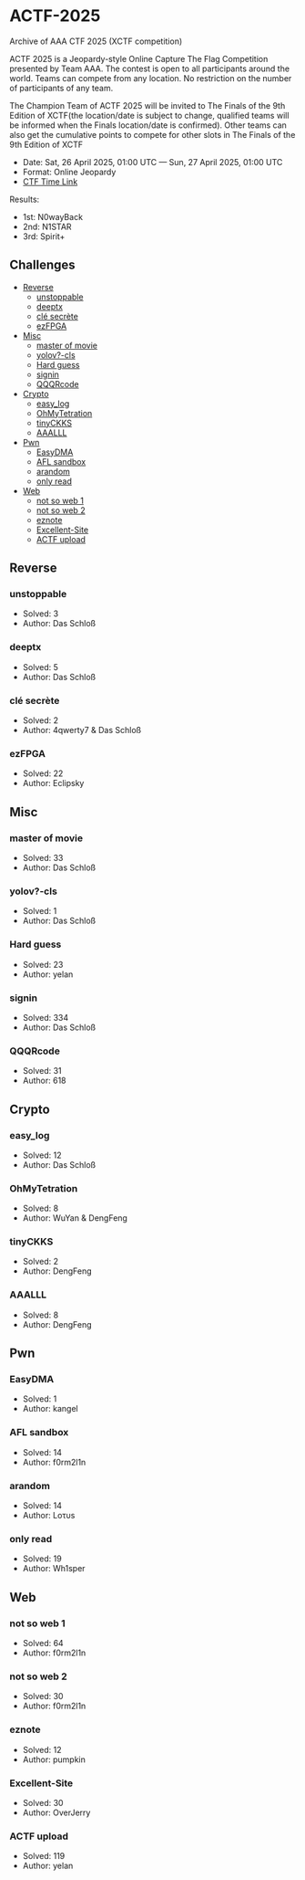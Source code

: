 # ACTF-2025

Archive of AAA CTF 2025 (XCTF competition)

ACTF 2025 is a Jeopardy-style Online Capture The Flag Competition presented by Team AAA. The contest is open to all participants around the world. Teams can compete from any location. No restriction on the number of participants of any team.

The Champion Team of ACTF 2025 will be invited to The Finals of the 9th Edition of XCTF(the location/date is subject to change, qualified teams will be informed when the Finals location/date is confirmed). Other teams can also get the cumulative points to compete for other slots in The Finals of the 9th Edition of XCTF

- Date: Sat, 26 April 2025, 01:00 UTC — Sun, 27 April 2025, 01:00 UTC
- Format: Online Jeopardy
- [CTF Time Link](https://ctftime.org/event/2758)

Results:
- 1st: N0wayBack
- 2nd: N1STAR
- 3rd: Spirit+

## Challenges
- [Reverse](#reverse)
  - [unstoppable](#unstoppable)
  - [deeptx](#deeptx)
  - [clé secrète](#clé-secrète)
  - [ezFPGA](#ezfpga)
- [Misc](#misc)
  - [master of movie](#master-of-movie)
  - [yolov?-cls](#yolov-cls)
  - [Hard guess](#hard-guess)
  - [signin](#signin)
  - [QQQRcode](#qqqrcode)
- [Crypto](#crypto)
  - [easy\_log](#easy_log)
  - [OhMyTetration](#ohmytetration)
  - [tinyCKKS](#tinyckks)
  - [AAALLL](#aaalll)
- [Pwn](#pwn)
  - [EasyDMA](#easydma)
  - [AFL sandbox](#afl-sandbox)
  - [arandom](#arandom)
  - [only read](#only-read)
- [Web](#web)
  - [not so web 1](#not-so-web-1)
  - [not so web 2](#not-so-web-2)
  - [eznote](#eznote)
  - [Excellent-Site](#excellent-site)
  - [ACTF upload](#actf-upload)


## Reverse

### unstoppable
- Solved: 3
- Author: Das Schloß

### deeptx
- Solved: 5
- Author: Das Schloß

### clé secrète
- Solved: 2
- Author: 4qwerty7 & Das Schloß

### ezFPGA
- Solved: 22
- Author: Eclipsky

## Misc

### master of movie
- Solved: 33
- Author: Das Schloß

### yolov?-cls
- Solved: 1
- Author: Das Schloß

### Hard guess
- Solved: 23
- Author: yelan

### signin
- Solved: 334
- Author: Das Schloß

### QQQRcode
- Solved: 31
- Author: 618

## Crypto

### easy_log
- Solved: 12
- Author: Das Schloß

### OhMyTetration
- Solved: 8
- Author: WuYan & DengFeng

### tinyCKKS
- Solved: 2
- Author: DengFeng

### AAALLL
- Solved: 8
- Author: DengFeng

## Pwn

### EasyDMA
- Solved: 1
- Author: kangel

### AFL sandbox
- Solved: 14
- Author: f0rm2l1n

### arandom
- Solved: 14
- Author: Loτυs

### only read
- Solved: 19
- Author: Wh1sper

## Web

### not so web 1
- Solved: 64
- Author: f0rm2l1n

### not so web 2
- Solved: 30
- Author: f0rm2l1n

### eznote
- Solved: 12
- Author: pumpkin

### Excellent-Site
- Solved: 30
- Author: OverJerry

### ACTF upload
- Solved: 119
- Author: yelan
